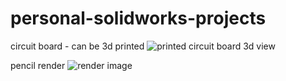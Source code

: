 # personal-solidworks-projects
circuit board -  can be 3d printed 
![printed circuit board 3d view](https://github.com/joel-tm/personal-solidworks-projects/assets/92463895/456a669a-6dac-4e91-80ba-fc1e5b104022)

pencil render
![render image](https://github.com/user-attachments/assets/1ae060e2-2175-4783-9a76-92418901fc98)
